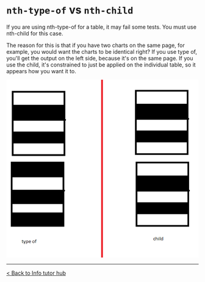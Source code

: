 # `nth-type-of` vs `nth-child`

If you are using nth-type-of for a table, it may fail some tests. You must use nth-child for this case.

The reason for this is that if you have two charts on the same page, for example, you would want the charts to be identical right? If you use type of, you'll get the output on the left side, because it's on the same page. If you use the child, it's constrained to just be applied on the individual table, so it appears how you want it to.

![nthof vs nthchild](/blogimgs/nthOf/nthOf.png)

---

[< Back to Info tutor hub](/blog/infotutor-home)